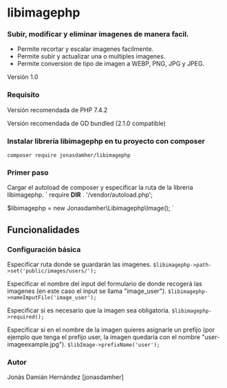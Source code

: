 # libimagephp
### Subir, modificar y eliminar imagenes de manera facil.

* Permite recortar y escalar imagenes facilmente.
* Permite subir y actualizar una o multiples imagenes.
* Permite conversion de tipo de imagen a WEBP, PNG, JPG y JPEG.

Versión 1.0

### Requisito

Versión recomendada de PHP 7.4.2

Versión recomendada de GD bundled (2.1.0 compatible)

### Instalar librería libimagephp en tu proyecto con composer

`
composer require jonasdamher/libimagephp
`

### Primer paso

Cargar el autoload de composer y especificar la ruta de la libreria libimagephp.
`
require __DIR__ . '/vendor/autoload.php';

$libimagephp = new Jonasdamher\Libimagephp\Image();
`

## Funcionalidades 

### Configuración básica

Especificar ruta donde se guardarán las imagenes.
`
$libimagephp->path->set('public/images/users/');
`

Especificar el nombre del input del formulario de donde recogerá las imagenes (en este caso el input se llama "image_user").
`
$libimagephp->nameImputFile('image_user');
`

Especificar si es necesario que la imagen sea obligatoria.
`
$libimagephp->required();
`

Especificar si en el nombre de la imagen quieres asignarle un prefijo (por ejemplo que tenga el prefijo user, la imagen quedaría con el nombre "user-imageexample.jpg").
`
$libImage->prefixName('user');
`

### Autor

Jonás Damián Hernández [jonasdamher]
